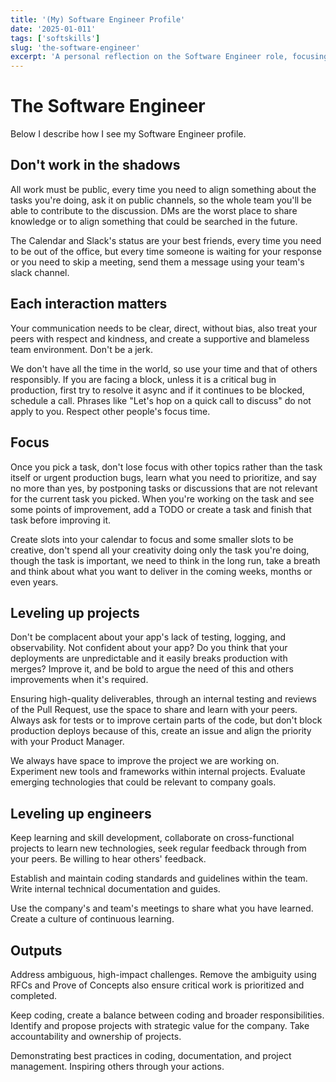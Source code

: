 ```yaml
---
title: '(My) Software Engineer Profile'
date: '2025-01-011'
tags: ['softskills']
slug: 'the-software-engineer'
excerpt: 'A personal reflection on the Software Engineer role, focusing on public collaboration, effective communication, maintaining focus, project improvement, and engineering leadership.'
---
```


# The Software Engineer

Below I describe how I see my Software Engineer profile.

## Don't work in the shadows

All work must be public, every time you need to align something about the tasks you're doing, ask it on public channels, so the whole team you'll be able to contribute to the discussion. DMs are the worst place to share knowledge or to align something that could be searched in the future.

The Calendar and Slack's status are your best friends, every time you need to be out of the office, but every time someone is waiting for your response or you need to skip a meeting, send them a message using your team's slack channel.

## Each interaction matters

Your communication needs to be clear, direct, without bias, also treat your peers with respect and kindness, and create a supportive and blameless team environment. Don't be a jerk.

We don't have all the time in the world, so use your time and that of others responsibly. If you are facing a block, unless it is a critical bug in production, first try to resolve it async and if it continues to be blocked, schedule a call. Phrases like "Let's hop on a quick call to discuss" do not apply to you. Respect other people's focus time.

## Focus

Once you pick a task, don't lose focus with other topics rather than the task itself or urgent production bugs, learn what you need to prioritize, and say no more than yes, by postponing tasks or discussions that are not relevant for the current task you picked. When you're working on the task and see some points of improvement, add a TODO or create a task and finish that task before improving it.

Create slots into your calendar to focus and some smaller slots to be creative, don't spend all your creativity doing only the task you're doing, though the task is important, we need to think in the long run, take a breath and think about what you want to deliver in the coming weeks, months or even years.

## Leveling up projects

Don't be complacent about your app's lack of testing, logging, and observability. Not confident about your app? Do you think that your deployments are unpredictable and it easily breaks production with merges? Improve it, and be bold to argue the need of this and others improvements when it's required.

Ensuring high-quality deliverables, through an internal testing and reviews of the Pull Request, use the space to share and learn with your peers. Always ask for tests or to improve certain parts of the code, but don't block production deploys because of this, create an issue and align the priority with your Product Manager.

We always have space to improve the project we are working on. Experiment new tools and frameworks within internal projects. Evaluate emerging technologies that could be relevant to company goals.

## Leveling up engineers

Keep learning and skill development, collaborate on cross-functional projects to learn new technologies, seek regular feedback through from your peers. Be willing to hear others' feedback.

Establish and maintain coding standards and guidelines within the team. Write internal technical documentation and guides.

Use the company's and team's meetings to share what you have learned. Create a culture of continuous learning.

## Outputs

Address ambiguous, high-impact challenges. Remove the ambiguity using RFCs and Prove of Concepts also ensure critical work is prioritized and completed.

Keep coding, create a balance between coding and broader responsibilities.
Identify and propose projects with strategic value for the company. Take accountability and ownership of projects.

Demonstrating best practices in coding, documentation, and project management. Inspiring others through your actions.
